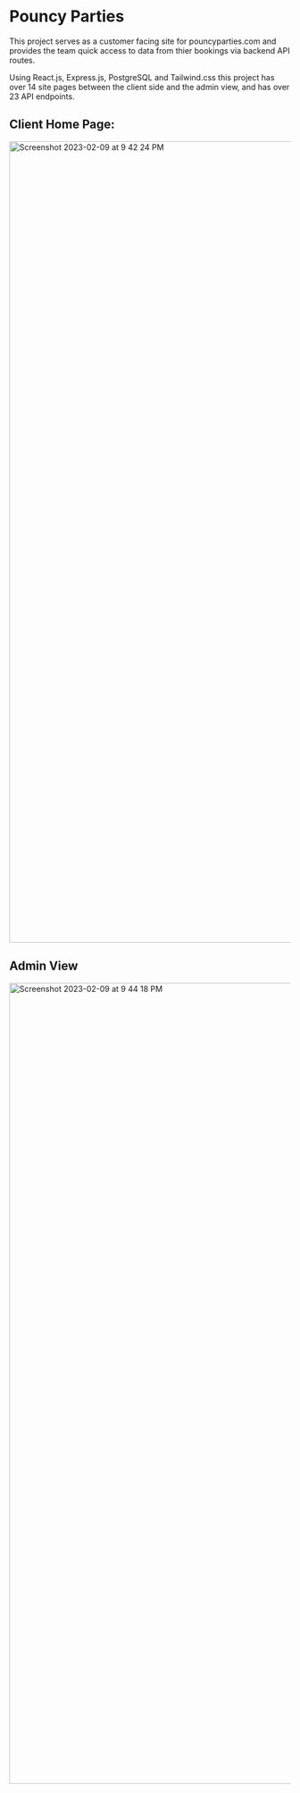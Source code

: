 # Pouncy Parties
This project serves as a customer facing site for pouncyparties.com and provides the team quick access to data from thier bookings via backend API routes.

Using React.js, Express.js, PostgreSQL and Tailwind.css this project has over 14 site pages between the client side and the admin view, and has over 23 API endpoints.


<!-- Integrations:
1. React-calendar
2. Stripe.js
3. SendGrid
4. Railway(Hosting backend and PostgreSQL DB) -->

## Client Home Page:
<img width="1436" alt="Screenshot 2023-02-09 at 9 42 24 PM" src="https://user-images.githubusercontent.com/98066390/218010440-c1763202-64b3-4c69-8f25-8b7a63d02fd4.png">

## Admin View
<img width="1435" alt="Screenshot 2023-02-09 at 9 44 18 PM" src="https://user-images.githubusercontent.com/98066390/218010688-0d91fb74-08a0-426a-a053-b4cb3a0a658f.png">

